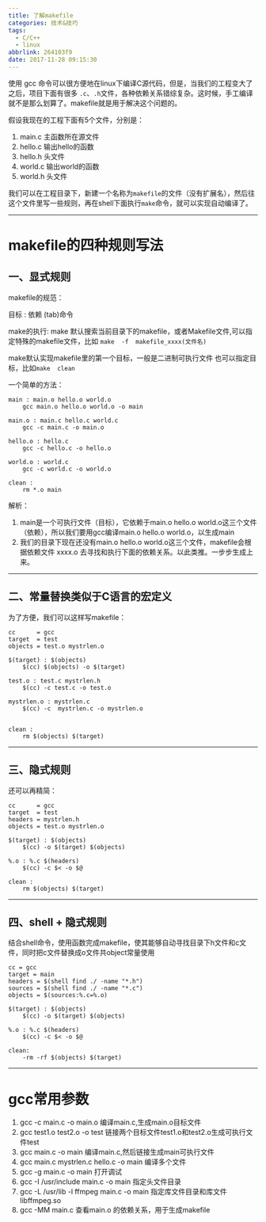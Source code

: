```yaml
---
title: 了解makefile
categories: 技术&技巧
tags:
  - C/C++
  - linux
abbrlink: 264103f9
date: 2017-11-28 09:15:30
---
```



使用 gcc 命令可以很方便地在linux下编译C源代码，但是，当我们的工程变大了之后，项目下面有很多 `.c`、`.h`文件，各种依赖关系错综复杂。这时候，手工编译就不是那么划算了。makefile就是用于解决这个问题的。

假设我现在的工程下面有5个文件，分别是：

1. main.c 主函数所在源文件
2. hello.c 输出hello的函数
3. hello.h 头文件
4. world.c 输出world的函数
5. world.h 头文件

我们可以在工程目录下，新建一个名称为`makefile`的文件（没有扩展名），然后往这个文件里写一些规则，再在shell下面执行`make`命令，就可以实现自动编译了。

<!-- more -->
---

# makefile的四种规则写法

## 一、显式规则

makefile的规范：

目标 : 依赖
(tab)命令

make的执行:
make  默认搜索当前目录下的makefile，或者Makefile文件,可以指定特殊的makefile文件，比如
`make  -f  makefile_xxxx(文件名)`

make默认实现makefile里的第一个目标，一般是二进制可执行文件
也可以指定目标，比如`make  clean`


一个简单的方法：

```
main : main.o hello.o world.o
	gcc main.o hello.o world.o -o main

main.o : main.c hello.c world.c
	gcc -c main.c -o main.o

hello.o : hello.c
	gcc -c hello.c -o hello.o

world.o : world.c
	gcc -c world.c -o world.o

clean :
	rm *.o main
```

解析：
1. main是一个可执行文件（目标），它依赖于main.o hello.o world.o这三个文件（依赖），所以我们要用gcc编译main.o hello.o world.o，以生成main
2. 我们的目录下现在还没有main.o hello.o world.o这三个文件，makefile会根据依赖文件 xxxx.o 去寻找和执行下面的依赖关系。以此类推。一步步生成上来。


---

## 二、常量替换类似于C语言的宏定义

为了方便，我们可以这样写makefile：

```
cc 		= gcc
target 	= test
objects = test.o mystrlen.o

$(target) : $(objects)
	$(cc) $(objects) -o $(target)

test.o : test.c mystrlen.h
	$(cc) -c test.c -o test.o

mystrlen.o : mystrlen.c
	$(cc) -c  mystrlen.c -o mystrlen.o


clean :
	rm $(objects) $(target)
```


---

## 三、隐式规则


还可以再精简：

```
cc 		= gcc
target 	= test
headers = mystrlen.h
objects = test.o mystrlen.o

$(target) : $(objects)
	$(cc) -o $(target) $(objects)

%.o : %.c $(headers)
	$(cc) -c $< -o $@

clean :
	rm $(objects) $(target)

```

---


## 四、shell + 隐式规则

结合shell命令，使用函数完成makefile，使其能够自动寻找目录下h文件和c文件，同时把c文件替换成o文件共object常量使用

```
cc = gcc
target = main
headers = $(shell find ./ -name "*.h")
sources = $(shell find ./ -name "*.c")
objects = $(sources:%.c=%.o)

$(target) : $(objects)
	$(cc) -o $(target) $(objects)

%.o : %.c $(headers)
	$(cc) -c $< -o $@

clean:
	-rm -rf $(objects) $(target)
```


---


# gcc常用参数

1. gcc  -c  main.c  -o  main.o   编译main.c,生成main.o目标文件
2. gcc  test1.o  test2.o  -o  test  链接两个目标文件test1.o和test2.o生成可执行文件test
3. gcc  main.c  -o  main     编译main.c,然后链接生成main可执行文件
4. gcc  main.c  mystrlen.c  hello.c   -o  main  编译多个文件
5. gcc  -g  main.c  -o  main  打开调试
6. gcc  -I  /usr/include  main.c  -o  main  指定头文件目录
7. gcc  -L  /usr/lib  -l ffmpeg  main.c  -o  main  指定库文件目录和库文件libffmpeg.so
8. gcc  -MM  main.c  查看main.o 的依赖关系，用于生成makefile
